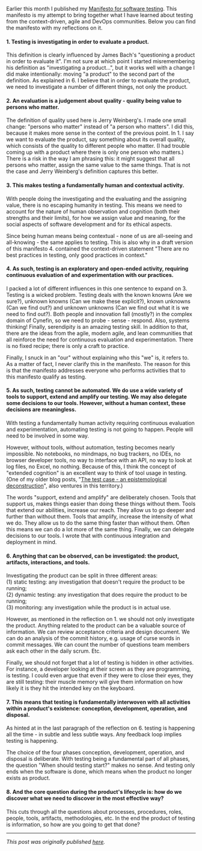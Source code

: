 <!--
.. title: Reflections on my testing manifesto
.. slug: reflections-on-my-testing-manifesto
.. date: 2018-12-22 17:43:10 UTC+01:00
.. tags: agile, context-driven testing, devops, manifesto, software testing
.. category: testing manifesto
.. link: 
.. description:
.. type: text
-->

Earlier this month I published my [Manifesto for software testing](link://slug/manifesto-for-software-testing). This manifesto is my attempt to bring together what I have learned about testing from the context-driven, agile and DevOps communities. Below you can find the manifesto with my reflections on it.

#### 1. Testing is investigating in order to evaluate a product.
This definition is clearly influenced by James Bach's "questioning a product in order to evaluate it". I'm not sure at which point I started misremembering his definition as "investigating a product...", but it works well with a change I did make intentionally: moving "a product" to the second part of the definition. As explained in 6. I believe that in order to evaluate the product, we need to investigate a number of different things, not only the product.

<!-- TEASER_END -->

#### 2. An evaluation is a judgement about quality - quality being value to persons who matter.
The definition of quality used here is Jerry Weinberg's. I made one small change: "persons who matter" instead of "a person who matters". I did this, because it makes more sense in the context of the previous point. In 1. I say we want to evaluate the product, say something about its overall quality, which consists of the quality to different people who matter. (I had trouble coming up with a product where there is only one person who matters.)
There is a risk in the way I am phrasing this: it might suggest that all persons who matter, assign the same value to the same things. That is not the case and Jerry Weinberg's definition captures this better.

#### 3. This makes testing a fundamentally human and contextual activity.
With people doing the investigating and the evaluating and the assigning value, there is no escaping humanity in testing. This means we need to account for the nature of human observation and cognition (both their strengths and their limits), for how we assign value and meaning, for the social aspects of software development and for its ethical aspects.

Since being human means being contextual - none of us are all-seeing and all-knowing - the same applies to testing. This is also why in a draft version of this manifesto 4. contained the context-driven statement "There are no best practices in testing, only good practices in context."

#### 4. As such, testing is an exploratory and open-ended activity, requiring continuous evaluation of and experimentation with our practices.
I packed a lot of different influences in this one sentence to expand on 3.
Testing is a wicked problem. Testing deals with the known knowns (Are we sure?), unknown knowns (Can we make these explicit?), known unknowns (Can we find out?) and unknown unknowns (Can we find out what it is we need to find out?). Both people and innovation fall (mostly?) in the complex domain of Cynefin, so we need to probe - sense - respond. Also, systems thinking! Finally, serendipity is an amazing testing skill.
In addition to that, there are the ideas from the agile, modern agile, and lean communities that all reinforce the need for continuous evaluation and experimentation.
There is no fixed recipe; there is only a craft to practice.

Finally, I snuck in an "our" without explaining who this "we" is, it refers to. As a matter of fact, I never clarify this in the manifesto. The reason for this is that the manifesto addresses everyone who performs activities that to this manifesto qualify as testing.

#### 5. As such, testing cannot be automated. We do use a wide variety of tools to support, extend and amplify our testing. We may also delegate some decisions to our tools. However, without a human context, these decisions are meaningless.
With testing a fundamentally human activity requiring continuous evaluation and experimentation, automating testing is not going to happen. People will need to be involved in some way.

However, without tools, without automation, testing becomes nearly impossible. No notebooks, no mindmaps, no bug trackers, no IDEs, no browser developer tools, no way to interface with an API, no way to look at log files, no Excel, no nothing. Because of this, I think the concept of "extended cognition" is an excellent way to think of tool usage in testing. (One of my older blog posts, "[The test case - an epistemological deconstruction](link://slug/the-test-case-an-epistemological-deconstruction)", also ventures in this territory.)

The words "support, extend and amplify" are deliberately chosen. Tools that support us, makes things easier than doing these things without them. Tools that extend our abilities, increase our reach. They allow us to go deeper and further than without them. Tools that amplify, increase the intensity of what we do. They allow us to do the same thing faster than without them. Often this means we can do a lot more of the same thing.
Finally, we can delegate decisions to our tools. I wrote that with continuous integration and deployment in mind.

#### 6. Anything that can be observed, can be investigated: the product, artifacts, interactions, and tools.
Investigating the product can be split in three different areas:  
(1) static testing: any investigation that doesn't require the product to be running;  
(2) dynamic testing: any investigation that does require the product to be running;  
(3) monitoring: any investigation while the product is in actual use.

However, as mentioned in the reflection on 1. we should not only investigate the product. Anything related to the product can be a valuable source of information. We can review acceptance criteria and design document. We can do an analysis of the commit history, e.g. usage of curse words in commit messages. We can count the number of questions team members ask each other in the daily scrum. Etc.

Finally, we should not forget that a lot of testing is hidden in other activities. For instance, a developer looking at their screen as they are programming, is testing. I could even argue that even if they were to close their eyes, they are still testing: their muscle memory will give them information on how likely it is they hit the intended key on the keyboard.

#### 7. This means that testing is fundamentally interwoven with all activities within a product's existence: conception, development, operation, and disposal.
As hinted at in the last paragraph of the reflection on 6. testing is happening all the time - in subtle and less subtle ways. Any feedback loop implies testing is happening.

The choice of the four phases conception, development, operation, and disposal is deliberate. With testing being a fundamental part of all phases, the question "When should testing start?" makes no sense. And testing only ends when the software is done, which means when the product no longer exists as product.

#### 8. And the core question during the product's lifecycle is: how do we discover what we need to discover in the most effective way?
This cuts through all the questions about processes, procedures, roles, people, tools, artifacts, methodologies, etc. In the end the product of testing is information, so how are you going to get that done?

---

*This post was originally published [here](https://testingcurve.wordpress.com/2018/12/22/reflections-on-my-testing-manifesto/).*
